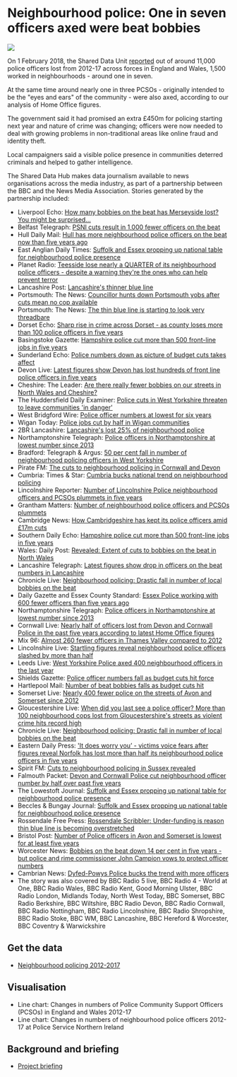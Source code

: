 # Neighbourhood police: One in seven officers axed were beat bobbies

![](https://news.files.bbci.co.uk/vj/live/idt-images/chart-EngWalesNeighbourhoodPolice_Birmingham/EngWalesNeighbourhoodPolice_Birmingham_kxju6.png)

On 1 February 2018, the Shared Data Unit [reported](http://www.bbc.co.uk/news/uk-42403590) out of around 11,000 police officers lost from 2012-17 across forces in England and Wales, 1,500 worked in neighbourhoods - around one in seven. 

At the same time around nearly one in three PCSOs - originally intended to be the "eyes and ears" of the community - were also axed, according to our analysis of Home Office figures.

The government said it had promised an extra £450m for policing starting next year and nature of crime was changing; officers were now needed to deal with growing problems in non-traditional areas like online fraud and identity theft. 

Local campaigners said a visible police presence in communities deterred criminals and helped to gather intelligence.

The Shared Data Hub makes data journalism available to news organisations across the media industry, as part of a partnership between the BBC and the News Media Association. Stories generated by the partnership included:

* Liverpool Echo: [How many bobbies on the beat has Merseyside lost? You might be surprised...](https://www.liverpoolecho.co.uk/news/liverpool-news/how-many-bobbies-beat-merseyside-14230063)
* Belfast Telegraph: [PSNI cuts result in 1,000 fewer officers on the beat](https://www.belfasttelegraph.co.uk/news/northern-ireland/psni-cuts-result-in-1000-fewer-officers-on-the-beat-36558157.html)
* Hull Daily Mail: [Hull has more neighbourhood police officers on the beat now than five years ago](http://www.hulldailymail.co.uk/news/hull-east-yorkshire-news/hull-more-neighbourhood-police-officers-1147601)
* East Anglian Daily Times: [Suffolk and Essex propping up national table for neighbourhood police presence](http://www.eadt.co.uk/news/suffolk-and-essex-have-among-fewest-neighbourhood-police-officers-and-pcsos-per-1-000-people-1-5377691)
* Planet Radio: [Teesside lose nearly a QUARTER of its neighbourhood police officers - despite a warning they're the ones who can help prevent terror](https://planetradio.co.uk/tfm/local/news/teesside-lose-nearly-quarter-neighbourhood-police-officers-despite-warning-ones-can-help-prevent-terror/)
* Lancashire Post: [Lancashire's thinner blue line](https://www.lep.co.uk/news/crime/lancashire-s-thinner-blue-line-1-8992817)
* Portsmouth: The News: [Councillor hunts down Portsmouth yobs after cuts mean no cop available](https://www.portsmouth.co.uk/news/crime/councillor-hunts-down-portsmouth-yobs-after-cuts-mean-no-cop-available-1-8359213)
* Portsmouth: The News: [The thin blue line is starting to look very threadbare](https://www.portsmouth.co.uk/news/opinion/the-thin-blue-line-is-starting-to-look-very-threadbare-1-8358888)
* Dorset Echo: [Sharp rise in crime across Dorset - as county loses more than 100 police officers in five years](http://www.dorsetecho.co.uk/news/15917400.sharp-rise-in-crime-across-dorset-as-county-loses-more-than-100-police-officers-in-five-years/)
* Basingstoke Gazette: [Hampshire police cut more than 500 front-line jobs in five years](http://www.basingstokegazette.co.uk/news/15912909.Hampshire_police_cut_more_than_500_front_line_jobs_in_five_years/)
* Sunderland Echo: [Police numbers down as picture of budget cuts takes affect](https://www.sunderlandecho.com/news/police-numbers-down-as-picture-of-budget-cuts-takes-affect-1-8992674)
* Devon Live: [Latest figures show Devon has lost hundreds of front line police officers in five years](https://www.devonlive.com/news/devon-news/latest-figures-show-devon-lost-1146590)
* Cheshire: The Leader: [Are there really fewer bobbies on our streets in North Wales and Cheshire?](http://www.leaderlive.co.uk/home/2018/02/01/gallery/are-there-really-fewer-bobbies-on-our-streets-in-north-wales-and-cheshire-104597/)
* The Huddersfield Daily Examiner: [Police cuts in West Yorkshire threaten to leave communities 'in danger'](https://www.examiner.co.uk/news/west-yorkshire-news/police-cuts-west-yorkshire-threaten-14229693)
* West Bridgford Wire: [Police officer numbers at lowest for six years](http://westbridgfordwire.com/police-officer-numbers-lowest-six-years/)
* Wigan Today: [Police jobs cut by half in Wigan communities](https://www.wigantoday.net/news/police-jobs-cut-by-half-in-wigan-communities-1-8993858)
* 2BR Lancashire: [Lancashire's lost 25% of neighbourhood police](https://www.2br.co.uk/news/local-news/2492051/lancashires-lost-25-of-neighbourhood-police/)
* Northamptonshire Telegraph: [Police officers in Northamptonshire at lowest number since 2013](https://www.northantstelegraph.co.uk/news/police-officers-in-northamptonshire-at-lowest-number-since-2013-1-8358858)
* Bradford: Telegraph & Argus: [50 per cent fall in number of neighbourhood policing officers in West Yorkshire](http://www.thetelegraphandargus.co.uk/news/local/localbrad/15910598.50_per_cent_fall_in_number_of_neighbourhood_policing_officers_in_West_Yorkshire/)
* Pirate FM: [The cuts to neighbourhood policing in Cornwall and Devon](https://www.piratefm.co.uk/news/latest-news/2492599/the-cuts-to-neighbourhood-policing-in-cornwall-and-devon/)
* Cumbria: Times & Star: [Cumbria bucks national trend on neighbourhood policing](http://www.timesandstar.co.uk/news/Cumbria-bucks-national-trend-on-neighbourhood-policing-7bdb5c96-1dca-433d-9664-a8c97a247546-ds)
* Lincolnshire Reporter: [Number of Lincolnshire Police neighbourhood officers and PCSOs plummets in five years](https://lincolnshirereporter.co.uk/2018/02/number-of-lincolnshire-police-bobbies-on-the-beat-and-neighbourhood-pcsos-plummets-in-five-years/)
* Grantham Matters: [Number of neighbourhood police officers and PCSOs plummets](http://www.granthammatters.co.uk/number-neighbourhood-police-officers-pcsos-plummets/)
* Cambridge News: [How Cambridgeshire has kept its police officers amid £17m cuts](https://www.cambridge-news.co.uk/news/cambridge-news/how-cambridgeshire-kept-police-officers-14226718)
* Southern Daily Echo: [Hampshire police cut more than 500 front-line jobs in five years](http://www.dailyecho.co.uk/news/15912622.Thinner_blue_line__Hampshire_police_cut_500_front_line_roles_in_five_years/)
* Wales: Daily Post: [Revealed: Extent of cuts to bobbies on the beat in North Wales](https://www.dailypost.co.uk/news/north-wales-news/revealed-extent-cuts-bobbies-beat-14229834)
* Lancashire Telegraph: [Latest figures show drop in officers on the beat numbers in Lancashire](http://www.lancashiretelegraph.co.uk/news/15911298.Latest_figures_show_drop_in_officers_on_the_beat_numbers_in_Lancashire/)
* Chronicle Live: [Neighbourhood policing: Drastic fall in number of local bobbies on the beat](https://www.chroniclelive.co.uk/news/north-east-news/neighbourhood-policing-drastic-fall-number-14232069)
* Daily Gazette and Essex County Standard: [Essex Police working with 600 fewer officers than five years ago](http://www.gazette-news.co.uk/news/15910385.Essex_Police_working_with_600_fewer_officers_than_five_years_ago__statistics_show/)
* Northamptonshire Telegraph: [Police officers in Northamptonshire at lowest number since 2013](https://www.northantstelegraph.co.uk/news/police-officers-in-northamptonshire-at-lowest-number-since-2013-1-8358858)
* Cornwall Live: [Nearly half of officers lost from Devon and Cornwall Police in the past five years according to latest Home Office figures](https://www.cornwalllive.com/news/nearly-half-officers-lost-devon-1143002)
* Mix 96: [Almost 260 fewer officers in Thames Valley compared to 2012](https://www.mix96.co.uk/news/local/2491821/almost-260-fewer-officers-in-thames-valley-compared-to-2012/)
* Lincolnshire Live: [Startling figures reveal neighbourhood police officers slashed by more than half](http://www.lincolnshirelive.co.uk/news/local-news/startling-figures-reveal-neighbourhood-police-1146789)
* Leeds Live: [West Yorkshire Police axed 400 neighbourhood officers in the last year](https://www.leeds-live.co.uk/news/leeds-news/west-yorkshire-police-axed-400-14221867)
* Shields Gazette: [Police officer numbers fall as budget cuts hit force](https://www.shieldsgazette.com/news/police-officer-numbers-fall-as-budget-cuts-hit-force-1-8992837)
* Hartlepool Mail: [Number of beat bobbies falls as budget cuts hit](https://www.hartlepoolmail.co.uk/news/number-of-beat-bobbies-falls-as-budget-cuts-hit-1-8992833)
* Somerset Live: [Nearly 400 fewer police on the streets of Avon and Somerset since 2012](https://www.somersetlive.co.uk/news/somerset-news/nearly-400-fewer-police-streets-1145233)
* Gloucestershire Live: [When did you last see a police officer? More than 100 neighbourhood cops lost from Gloucestershire's streets as violent crime hits record high](http://www.gloucestershirelive.co.uk/news/gloucester-news/you-last-see-police-officer-1146053)
* Chronicle Live: [Neighbourhood policing: Drastic fall in number of local bobbies on the beat](https://www.chroniclelive.co.uk/news/north-east-news/neighbourhood-policing-drastic-fall-number-14232069)
* Eastern Daily Press: ['It does worry you’ - victims voice fears after figures reveal Norfolk has lost more than half its neighbourhood police officers in five years](http://www.edp24.co.uk/news/crime/victims-concern-after-big-fall-in-number-of-neighbourhood-police-officers-in-norfolk-1-5377286)
* Spirit FM: [Cuts to neighbourhood policing in Sussex revealed](https://www.spiritfm.net/news/sussex-news/2492950/cuts-to-neighbourhood-policing-in-sussex-revealed/)
* Falmouth Packet: [Devon and Cornwall Police cut neighbourhood officer number by half over past five years](http://www.falmouthpacket.co.uk/news/15914513.Number_of_neighbourhood_officers_in_Devon_and_Cornwall_Police_have_slashed_by_half_in_the_past_five_years__new_research_shows/)
* The Lowestoft Journal: [Suffolk and Essex propping up national table for neighbourhood police presence](http://www.lowestoftjournal.co.uk/news/suffolk-essex-national-table-neighbourhood-police-presence-1-5378939?utm_medium=twitter&utm_source=dlvr.it)
* Beccles & Bungay Journal: [Suffolk and Essex propping up national table for neighbourhood police presence](http://www.becclesandbungayjournal.co.uk/news/suffolk-essex-national-table-neighbourhood-police-presence-1-5378939?utm_medium=twitter&utm_source=dlvr.it)
* Rossendale Free Press: [Rossendale Scribbler: Under-funding is reason thin blue line is becoming overstretched](https://www.rossendalefreepress.co.uk/news/local-news/rossendale-scribbler-under-funding-reason-14251356)
* Bristol Post: [Number of Police officers in Avon and Somerset is lowest for at least five years](https://www.bristolpost.co.uk/news/bristol-news/number-police-officers-avon-somerset-1169376)
* Worcester News: [Bobbies on the beat down 14 per cent in five years - but police and rime commissioner John Campion vows to protect officer numbers](http://www.worcesternews.co.uk/news/15923334.Bobbies_on_the_beat_down_14_per_cent_in_five_years___but_crime_commissioner_vows_to_protect_officer_numbers/)
* Cambrian News: [Dyfed-Powys Police bucks the trend with more officers](http://www.cambrian-news.co.uk/article.cfm?id=119094&headline=Dyfed-Powys%20Police%20bucks%20the%20trend%20with%20more%20officers&sectionIs=news&searchyear=2018)
* The story was also covered by BBC Radio 5 live, BBC Radio 4 - World at One, BBC Radio Wales, BBC Radio Kent, Good Morning Ulster, BBC Radio London, Midlands Today, North West Today, BBC Somerset, BBC Radio Berkshire, BBC Wiltshire, BBC Radio Devon, BBC Radio Cornwall, BBC Radio Nottingham, BBC Radio Lincolnshire, BBC Radio Shropshire, BBC Radio Stoke, BBC WM, BBC Lancashire, BBC Hereford & Worcester, BBC Coventry & Warwickshire


## Get the data

* [Neighbourhood policing 2012-2017](https://docs.google.com/spreadsheets/d/1DFln84tz30fcos23Yu6sZVKNcVMdHCRdOSUVOoDVktk/edit#gid=0)

## Visualisation

* Line chart: Changes in numbers of Police Community Support Officers (PCSOs) in England and Wales 2012-17 
* Line chart: Changes in numbers of neighbourhood police officers 2012-17 at Police Service Northern Ireland

## Background and briefing

* [Project briefing](https://docs.google.com/document/d/1V-M_l41rDvhlzrBcmVYyJT6MgoQlYGRSSYUlEgbj23Y/edit)
